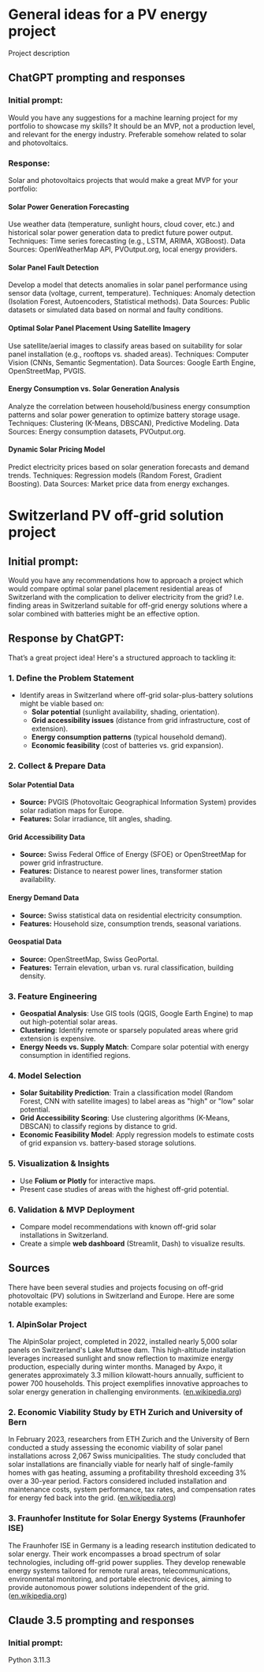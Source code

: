 # General ideas for a PV energy project
Project description

## ChatGPT prompting and responses

### Initial prompt:
Would you have any suggestions for a machine learning project for my portfolio to showcase my skills? It should be an MVP, not a production level, and relevant for the energy industry. Preferable somehow related to solar and photovoltaics.

### Response:
Solar and photovoltaics projects that would make a great MVP for your portfolio:

#### Solar Power Generation Forecasting
Use weather data (temperature, sunlight hours, cloud cover, etc.) and historical solar power generation data to predict future power output.
Techniques: Time series forecasting (e.g., LSTM, ARIMA, XGBoost).
Data Sources: OpenWeatherMap API, PVOutput.org, local energy providers.

#### Solar Panel Fault Detection
Develop a model that detects anomalies in solar panel performance using sensor data (voltage, current, temperature).
Techniques: Anomaly detection (Isolation Forest, Autoencoders, Statistical methods).
Data Sources: Public datasets or simulated data based on normal and faulty conditions.

#### Optimal Solar Panel Placement Using Satellite Imagery
Use satellite/aerial images to classify areas based on suitability for solar panel installation (e.g., rooftops vs. shaded areas).
Techniques: Computer Vision (CNNs, Semantic Segmentation).
Data Sources: Google Earth Engine, OpenStreetMap, PVGIS.

#### Energy Consumption vs. Solar Generation Analysis
Analyze the correlation between household/business energy consumption patterns and solar power generation to optimize battery storage usage.
Techniques: Clustering (K-Means, DBSCAN), Predictive Modeling.
Data Sources: Energy consumption datasets, PVOutput.org.

#### Dynamic Solar Pricing Model
Predict electricity prices based on solar generation forecasts and demand trends.
Techniques: Regression models (Random Forest, Gradient Boosting).
Data Sources: Market price data from energy exchanges.

# Switzerland PV off-grid solution project

## Initial prompt:
Would you have any recommendations how to approach a project which would compare optimal solar panel placement residential areas of Switzerland with the complication to deliver electricity from the grid? I.e. finding areas in Switzerland suitable for off-grid energy solutions where a solar combined with batteries might be an effective option.

## Response by ChatGPT:
That’s a great project idea! Here's a structured approach to tackling it:

### **1. Define the Problem Statement**  
- Identify areas in Switzerland where off-grid solar-plus-battery solutions might be viable based on:  
  - **Solar potential** (sunlight availability, shading, orientation).  
  - **Grid accessibility issues** (distance from grid infrastructure, cost of extension).  
  - **Energy consumption patterns** (typical household demand).  
  - **Economic feasibility** (cost of batteries vs. grid expansion).  

### **2. Collect & Prepare Data**  
#### **Solar Potential Data**  
- **Source:** PVGIS (Photovoltaic Geographical Information System) provides solar radiation maps for Europe.  
- **Features:** Solar irradiance, tilt angles, shading.  

#### **Grid Accessibility Data**  
- **Source:** Swiss Federal Office of Energy (SFOE) or OpenStreetMap for power grid infrastructure.  
- **Features:** Distance to nearest power lines, transformer station availability.  

#### **Energy Demand Data**  
- **Source:** Swiss statistical data on residential electricity consumption.  
- **Features:** Household size, consumption trends, seasonal variations.  

#### **Geospatial Data**  
- **Source:** OpenStreetMap, Swiss GeoPortal.  
- **Features:** Terrain elevation, urban vs. rural classification, building density.  

### **3. Feature Engineering**  
- **Geospatial Analysis**: Use GIS tools (QGIS, Google Earth Engine) to map out high-potential solar areas.  
- **Clustering**: Identify remote or sparsely populated areas where grid extension is expensive.  
- **Energy Needs vs. Supply Match**: Compare solar potential with energy consumption in identified regions.  

### **4. Model Selection**  
- **Solar Suitability Prediction**: Train a classification model (Random Forest, CNN with satellite images) to label areas as "high" or "low" solar potential.  
- **Grid Accessibility Scoring**: Use clustering algorithms (K-Means, DBSCAN) to classify regions by distance to grid.  
- **Economic Feasibility Model**: Apply regression models to estimate costs of grid expansion vs. battery-based storage solutions.  

### **5. Visualization & Insights**  
- Use **Folium or Plotly** for interactive maps.  
- Present case studies of areas with the highest off-grid potential.  

### **6. Validation & MVP Deployment**  
- Compare model recommendations with known off-grid solar installations in Switzerland.  
- Create a simple **web dashboard** (Streamlit, Dash) to visualize results.

## Sources
There have been several studies and projects focusing on off-grid photovoltaic (PV) solutions in Switzerland and Europe. Here are some notable examples:

### **1. AlpinSolar Project**

The AlpinSolar project, completed in 2022, installed nearly 5,000 solar panels on Switzerland's Lake Muttsee dam. This high-altitude installation leverages increased sunlight and snow reflection to maximize energy production, especially during winter months. Managed by Axpo, it generates approximately 3.3 million kilowatt-hours annually, sufficient to power 700 households. This project exemplifies innovative approaches to solar energy generation in challenging environments. ([en.wikipedia.org](https://en.wikipedia.org/wiki/Solar_power_in_Switzerland?utm_source=chatgpt.com))

### **2. Economic Viability Study by ETH Zurich and University of Bern**

In February 2023, researchers from ETH Zurich and the University of Bern conducted a study assessing the economic viability of solar panel installations across 2,067 Swiss municipalities. The study concluded that solar installations are financially viable for nearly half of single-family homes with gas heating, assuming a profitability threshold exceeding 3% over a 30-year period. Factors considered included installation and maintenance costs, system performance, tax rates, and compensation rates for energy fed back into the grid. ([en.wikipedia.org](https://en.wikipedia.org/wiki/Solar_power_in_Switzerland?utm_source=chatgpt.com))

### **3. Fraunhofer Institute for Solar Energy Systems (Fraunhofer ISE)**

The Fraunhofer ISE in Germany is a leading research institution dedicated to solar energy. Their work encompasses a broad spectrum of solar technologies, including off-grid power supplies. They develop renewable energy systems tailored for remote rural areas, telecommunications, environmental monitoring, and portable electronic devices, aiming to provide autonomous power solutions independent of the grid. ([en.wikipedia.org](https://en.wikipedia.org/wiki/Fraunhofer_Institute_for_Solar_Energy_Systems?utm_source=chatgpt.com))


## Claude 3.5 prompting and responses

### Initial prompt:


Python 3.11.3
